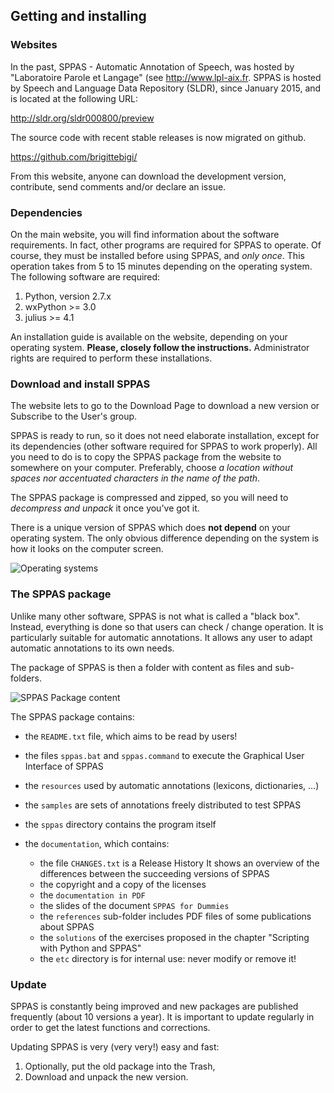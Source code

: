 ## Getting and installing


### Websites

In the past, SPPAS - Automatic Annotation of Speech, was hosted by 
"Laboratoire Parole et Langage" (see <http://www.lpl-aix.fr>.
SPPAS is hosted by Speech and Language Data Repository (SLDR), since
January 2015, and is located at the following URL:

<http://sldr.org/sldr000800/preview>


The source code with recent stable releases is now migrated on github. 

<https://github.com/brigittebigi/>

From this website, anyone can download the development version, 
contribute, send comments and/or declare an issue.


### Dependencies

On the main website, you will find information about the software requirements.
In fact, other programs are required for SPPAS to operate. Of course,
they must be installed before using SPPAS, and *only once*.
This operation takes from 5 to 15 minutes depending on the operating system.
The following software are required:

1. Python, version 2.7.x
2. wxPython >= 3.0
3. julius >= 4.1

An installation guide is available on the website, depending on your
operating system. **Please, closely follow the instructions.**
Administrator rights are required to perform these installations. 


### Download and install SPPAS

The website lets to go to the Download Page to download a new version or 
Subscribe to the User's group.

SPPAS is ready to run, so it does not need elaborate installation, except for
its dependencies (other software required for SPPAS to work properly).
All you need to do is to copy the SPPAS package from the website to somewhere
on your computer. Preferably, choose *a location without spaces nor accentuated 
characters in the name of the path*.  

The SPPAS package is compressed and zipped, so you will need to
*decompress and unpack* it once you've got it.

There is a unique version of SPPAS which does **not depend** on your operating
system. The only obvious difference depending on the system is how it looks
on the computer screen.

![Operating systems](./etc/logos/systemes.jpg)


### The SPPAS package

Unlike many other software, SPPAS is not what is called a "black box". 
Instead, everything is done so that users can check / change operation.
It is particularly suitable for automatic annotations. It allows any user 
to adapt automatic annotations to its own needs.

The package of SPPAS is then a folder with content as files and sub-folders. 

![SPPAS Package content](./etc/screenshots/explorer-sppas-folder.png)

The SPPAS package contains:

- the `README.txt` file, which aims to be read by users!
- the files `sppas.bat` and `sppas.command` to execute the Graphical User Interface of SPPAS
- the `resources` used by automatic annotations (lexicons, dictionaries, ...)
- the `samples` are sets of annotations freely distributed to test SPPAS
- the `sppas` directory contains the program itself
- the `documentation`, which contains:

    - the file `CHANGES.txt` is a Release History
      It shows an overview of the differences between the succeeding versions of SPPAS
    - the copyright and a copy of the licenses
    - the `documentation in PDF`
    - the slides of the document `SPPAS for Dummies`
    - the `references` sub-folder includes PDF files of some publications about SPPAS
    - the `solutions` of the exercises proposed in the chapter "Scripting with Python and SPPAS"
    - the `etc` directory is for internal use: never modify or remove it!


### Update

SPPAS is constantly being improved and new packages are published frequently
(about 10 versions a year). It is important to update regularly in order
to get the latest functions and corrections.

Updating SPPAS is very (very very!) easy and fast:

1. Optionally, put the old package into the Trash,
2. Download and unpack the new version.
